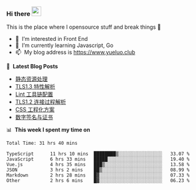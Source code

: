 ### Hi there <a href="https://www.yueluo.club/"><img src="https://media.giphy.com/media/hvRJCLFzcasrR4ia7z/giphy.gif" width="25px"></a>
This is the place where I opensource stuff and break things :rofl:

- 👀 &nbsp;I’m interested in Front End
- 🌱 &nbsp;I’m currently learning Javascript, Go
- 📫 &nbsp;My blog address is https://www.yueluo.club

📕 &nbsp;**Latest Blog Posts**

<!-- BLOG-POST-LIST:START -->
- [静态资源处理](https://blog.yueluo.club/detail?articleId=6261e65b65e52c4388400428)
- [TLS1.3 特性解析](https://blog.yueluo.club/detail?articleId=62601f89ae42297e8e4c6bea)
- [Lint 工具链配置](https://blog.yueluo.club/detail?articleId=625f3517f6c4b04261d39e97)
- [TLS1.2 连接过程解析](https://blog.yueluo.club/detail?articleId=625ed8f2f6c4b04261d39b76)
- [CSS 工程化方案](https://blog.yueluo.club/detail?articleId=625df831f6c4b04261d39526)
- [数字签名与证书](https://blog.yueluo.club/detail?articleId=625d63a0f6c4b04261d39244)
<!-- BLOG-POST-LIST:END -->

📊 &nbsp;**This week I spent my time on**

<!--START_SECTION:waka-->

```text
Total Time: 31 hrs 40 mins

TypeScript      11 hrs 10 mins  ████████▒░░░░░░░░░░░░░░░░   33.07 %
JavaScript      6 hrs 33 mins   █████░░░░░░░░░░░░░░░░░░░░   19.40 %
Vue.js          4 hrs 35 mins   ███▒░░░░░░░░░░░░░░░░░░░░░   13.58 %
JSON            3 hrs 2 mins    ██▒░░░░░░░░░░░░░░░░░░░░░░   08.99 %
Markdown        2 hrs 28 mins   █▓░░░░░░░░░░░░░░░░░░░░░░░   07.33 %
Other           2 hrs 6 mins    █▓░░░░░░░░░░░░░░░░░░░░░░░   06.23 %
```

<!--END_SECTION:waka-->